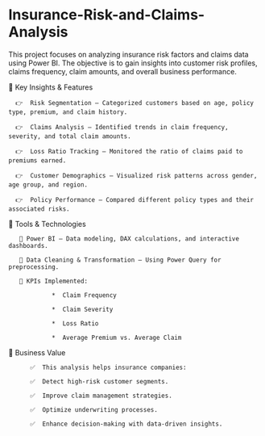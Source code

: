 # Insurance-Risk-and-Claims-Analysis
This project focuses on analyzing insurance risk factors and claims data using Power BI. The objective is to gain insights into customer risk profiles, claims frequency, claim amounts, and overall business performance.

🔹 Key Insights & Features

      👉  Risk Segmentation – Categorized customers based on age, policy type, premium, and claim history.

      👉  Claims Analysis – Identified trends in claim frequency, severity, and total claim amounts.

      👉  Loss Ratio Tracking – Monitored the ratio of claims paid to premiums earned.

      👉  Customer Demographics – Visualized risk patterns across gender, age group, and region.

      👉  Policy Performance – Compared different policy types and their associated risks.

🔹 Tools & Technologies

       📌 Power BI – Data modeling, DAX calculations, and interactive dashboards.

       📌 Data Cleaning & Transformation – Using Power Query for preprocessing.

       📌 KPIs Implemented:

                *  Claim Frequency

                *  Claim Severity

                *  Loss Ratio

                *  Average Premium vs. Average Claim


🔹 Business Value

          ✅  This analysis helps insurance companies:

          ✅  Detect high-risk customer segments.

          ✅  Improve claim management strategies.

          ✅  Optimize underwriting processes.

          ✅  Enhance decision-making with data-driven insights.

                              
